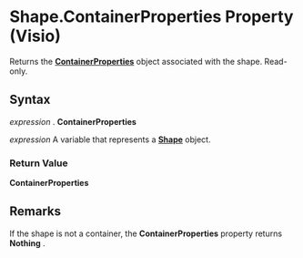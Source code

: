 
# Shape.ContainerProperties Property (Visio)

Returns the  **[ContainerProperties](b94f758f-58f7-f1ef-c03b-761e26c11017.md)** object associated with the shape. Read-only.


## Syntax

 _expression_ . **ContainerProperties**

 _expression_ A variable that represents a **[Shape](da7a8872-4ebb-a607-e0ed-eebf68ff5630.md)** object.


### Return Value

 **ContainerProperties**


## Remarks

If the shape is not a container, the  **ContainerProperties** property returns **Nothing** .

